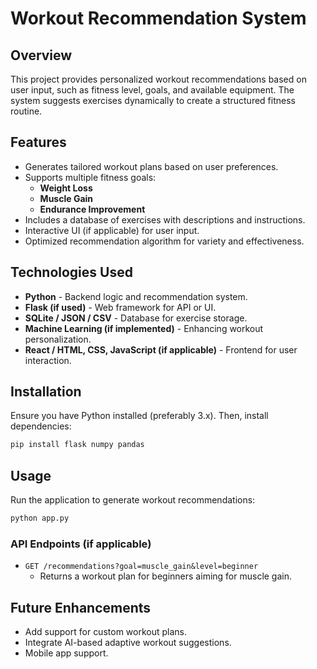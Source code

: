 # Workout Recommendation System

## Overview
This project provides personalized workout recommendations based on user input, such as fitness level, goals, and available equipment. The system suggests exercises dynamically to create a structured fitness routine.

## Features
- Generates tailored workout plans based on user preferences.
- Supports multiple fitness goals:
  - **Weight Loss**
  - **Muscle Gain**
  - **Endurance Improvement**
- Includes a database of exercises with descriptions and instructions.
- Interactive UI (if applicable) for user input.
- Optimized recommendation algorithm for variety and effectiveness.

## Technologies Used
- **Python** - Backend logic and recommendation system.
- **Flask (if used)** - Web framework for API or UI.
- **SQLite / JSON / CSV** - Database for exercise storage.
- **Machine Learning (if implemented)** - Enhancing workout personalization.
- **React / HTML, CSS, JavaScript (if applicable)** - Frontend for user interaction.

## Installation
Ensure you have Python installed (preferably 3.x). Then, install dependencies:

```sh
pip install flask numpy pandas
```

## Usage
Run the application to generate workout recommendations:

```sh
python app.py
```

### API Endpoints (if applicable)
- `GET /recommendations?goal=muscle_gain&level=beginner`
  - Returns a workout plan for beginners aiming for muscle gain.



## Future Enhancements
- Add support for custom workout plans.
- Integrate AI-based adaptive workout suggestions.
- Mobile app support.

